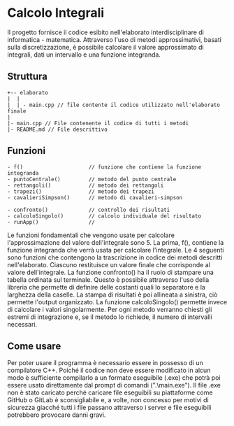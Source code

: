 # Calcolo Integrali 

Il progetto fornisce il codice esibito nell'elaborato interdisciplinare di informatica - matematica. Attraverso l'uso di metodi approssimativi, basati sulla discretizzazione, è possibile calcolare il valore approssimato di integrali, dati un intervallo e una funzione integranda.

## Struttura

```
+-- elaborato
|  |
|  | - main.cpp // file contente il codice utilizzato nell'elaborato finale
|  
|- main.cpp // File contenente il codice di tutti i metodi
|- README.md // File descrittivo
```

## Funzioni

```
- f()                     // funzione che contiene la funzione integranda
- puntoCentrale()         // metodo del punto centrale
- rettangoli()            // metodo dei rettangoli
- trapezi()               // metodo dei trapezi
- cavalieriSimpson()      // metodo di cavalieri-simpson

- confronto()             // controllo dei risultati
- calcoloSingolo()        // calcolo individuale del risultato
- runApp()                // 
```

Le funzioni fondamentali che vengono usate per calcolare  l'approssimazione del valore dell'integrale sono 5. La prima, f(), contiene la funzione integranda che verrà usata per calcolare l'integrale. Le 4 seguenti sono funzioni che contengono la trascrizione in codice dei metodi descritti nell'elaborato. Ciascuno restituisce un valore finale che corrisponde al valore dell'integrale. 
La funzione confronto() ha il ruolo di stampare una tabella ordinata sul terminale. Questo è possibile attraverso l'uso della libreria <iomanip> che permette di definire delle costanti quali lo separatore e la larghezza della caselle. La stampa di risultati è poi allineata a sinistra, ciò permette l'output organizzato.
La funzione calcoloSingolo() permette invece di calcolare i valori singolarmente. Per ogni metodo verranno chiesti gli estremi di integrazione e, se il metodo lo richiede, il numero di intervalli necessari.

## Come usare
Per poter usare il programma è necessario essere in possesso di un compilatore C++. Poiché il codice non deve essere modificato in alcun modo è sufficiente compilarlo a un formato eseguibile (.exe) che potrà poi essere usato direttamente dal prompt di comandi (".\main.exe"). Il file .exe non è stato caricato perché caricare file eseguibili su piattaforme come GitHub o GitLab è sconsigliabile e, a volte, non concesso per motivi di sicurezza giacché tutti i file passano attraverso i server e file eseguibili potrebbero provocare danni gravi.